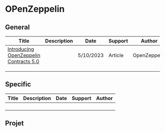 # OPenZeppelin

## General

| Title                                                        | Description | Date      | Support | Author       |
| ------------------------------------------------------------ | ----------- | --------- | ------- | ------------ |
| [Introducing OpenZeppelin Contracts 5.0](https://blog.openzeppelin.com/introducing-openzeppelin-contracts-5.0) |             | 5/10/2023 | Article | OpenZeppelin |
|                                                              |             |           |         |              |
|                                                              |             |           |         |              |
|                                                              |             |           |         |              |

## Specific

| Title | Description | Date | Support | Author |
| ----- | ----------- | ---- | ------- | ------ |
|       |             |      |         |        |
|       |             |      |         |        |
|       |             |      |         |        |
|       |             |      |         |        |


## Projet